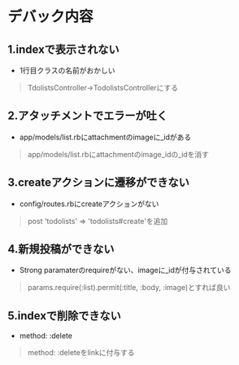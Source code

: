 # デバック内容


## 1.indexで表示されない
- 1行目クラスの名前がおかしい
 > TdolistsController→TodolistsControllerにする

## 2.アタッチメントでエラーが吐く
- app/models/list.rbにattachmentのimageに_idがある
 > app/models/list.rbにattachmentのimage_idの_idを消す

## 3.createアクションに遷移ができない
- config/routes.rbにcreateアクションがない
 > post 'todolists' => 'todolists#create'を追加

## 4.新規投稿ができない
- Strong paramaterのrequireがない、imageに_idが付与されている
 > params.require(:list).permit(:title, :body, :image)とすれば良い

## 5.indexで削除できない
- method: :delete
 > method: :deleteをlinkに付与する

